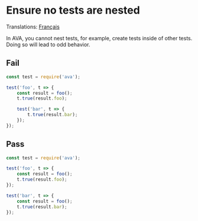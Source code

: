 # Ensure no tests are nested

Translations: [Français](https://github.com/avajs/ava-docs/blob/main/fr_FR/related/eslint-plugin-ava/docs/rules/no-nested-tests.md)

In AVA, you cannot nest tests, for example, create tests inside of other tests. Doing so will lead to odd behavior.

## Fail

```js
const test = require('ava');

test('foo', t => {
	const result = foo();
	t.true(result.foo);

	test('bar', t => {
		t.true(result.bar);
	});
});
```

## Pass

```js
const test = require('ava');

test('foo', t => {
	const result = foo();
	t.true(result.foo);
});

test('bar', t => {
	const result = foo();
	t.true(result.bar);
});
```
